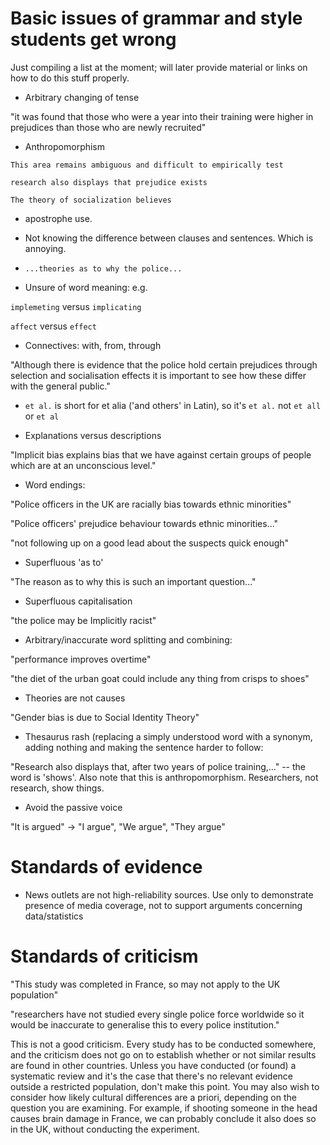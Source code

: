 # Basic issues of grammar and style students get wrong

Just compiling a list at the moment; will later provide material or links on how to do this stuff properly.

- Arbitrary changing of tense

"it was found that those who were a year into their training were higher in prejudices than those who are newly recruited" 


- Anthropomorphism 

`This area remains ambiguous and difficult to empirically test`

`research also displays that prejudice exists` 

`The theory of socialization believes`

- apostrophe use.

- Not knowing the difference between clauses and sentences. Which is annoying.

- `...theories as to why the police...`

- Unsure of word meaning: e.g.

`implemeting` versus `implicating`

`affect` versus `effect`

- Connectives: with, from, through 

"Although there is evidence that the police hold certain prejudices through
selection and socialisation effects it is important to see how these differ with the
general public."

- `et al.` is short for et alia ('and others' in Latin), so it's `et al.` not `et all` or `et al`

- Explanations versus descriptions

"Implicit bias explains bias that we have against certain groups of people which are at an unconscious level."

- Word endings:

"Police officers in the UK are racially bias towards ethnic minorities"

"Police officers' prejudice behaviour towards ethnic minorities..."

"not following up on a good lead about the suspects quick enough"

- Superfluous 'as to'

"The reason as to why this is such an important question..."

- Superfluous capitalisation

"the police may be Implicitly racist"

- Arbitrary/inaccurate word splitting and combining:

"performance improves overtime"

"the diet of the urban goat could include any thing from crisps to shoes"

- Theories are not causes

"Gender bias is due to Social Identity Theory"

- Thesaurus rash (replacing a simply understood word with a synonym, adding nothing and making the sentence harder to follow:

"Research also displays that, after two years of police training,..." -- the word is 'shows'. Also note that this is anthropomorphism. Researchers, not research, show things.

- Avoid the passive voice

"It is argued" -> "I argue", "We argue", "They argue"

# Standards of evidence

- News outlets are not high-reliability sources. Use only to demonstrate presence of media coverage, not to 
support arguments concerning data/statistics

# Standards of criticism

"This study was completed in France, so may not apply to the UK population"

"researchers have not studied every single police force worldwide so it would be inaccurate to generalise this to every police institution."

This is not a good criticism. Every study has to be conducted somewhere, and the criticism does not go on to establish whether or not similar results are found in other countries. Unless you have conducted (or found) a systematic review and it's the case that there's no relevant evidence outside a restricted population, don't make this point. You may also wish to consider how likely cultural differences are a priori, depending on the question you are examining. For example, if shooting someone in the head causes brain damage in France, we can probably conclude it also does so in the UK, without conducting the experiment.







